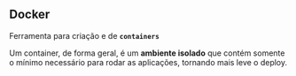 ## Docker

Ferramenta para criação e de **`containers`**

Um container, de forma geral, é um **ambiente isolado** que contém somente o mínimo necessário para rodar as aplicações, tornando mais leve o deploy.